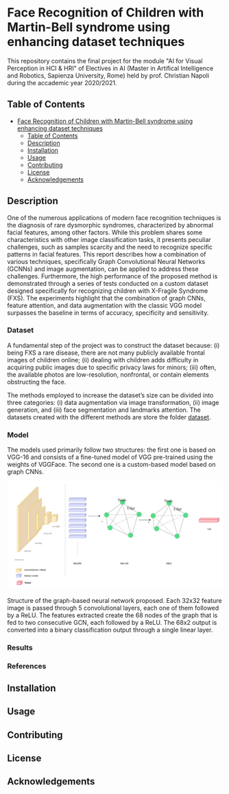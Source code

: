 # Face Recognition of Children with Martin-Bell syndrome using enhancing dataset techniques
This repository contains the final project for the module "AI for Visual Perception in HCI & HRI" of Electives in AI (Master in Artifical Intelligence and Robotics, Sapienza University, Rome) held by prof. Christian Napoli during the accademic year 2020/2021. 

## Table of Contents
- [Face Recognition of Children with Martin-Bell syndrome using enhancing dataset techniques](#Face-Recognition-of-Children-with-Martin-Bell-syndrome-using-enhancing-dataset-techniques)
  - [Table of Contents](#table-of-contents)
  - [Description](#description)
  - [Installation](#installation)
  - [Usage](#usage)
  - [Contributing](#contributing)
  - [License](#license)
  - [Acknowledgements](#acknowledgements)

## Description
One of the numerous applications of modern face recognition techniques is the diagnosis of rare dysmorphic syndromes, characterized by abnormal facial features, among other factors. While this problem shares some characteristics with other image classification tasks, it presents peculiar challenges, such as samples scarcity and the need to recognize specific patterns  in facial features. This report describes how a combination of various techniques, specifically Graph Convolutional Neural Networks (GCNNs) and image augmentation, can be applied to address these challenges. Furthermore, the high performance of the proposed method is demonstrated through a series of tests conducted on a custom dataset designed specifically for recognizing children with X-Fragile Syndrome (FXS). The experiments highlight that the combination of graph CNNs, feature attention, and data augmentation with the classic VGG model surpasses the baseline in terms of accuracy, specificity and sensitivity.

### Dataset
A fundamental step of the project was to construct the dataset because: (i) being FXS a rare disease, there are not many publicly available frontal images of children online; (ii) dealing with children adds difficulty in acquiring public images due to specific privacy laws for minors; (iii) often, the available photos are low-resolution, nonfrontal, or contain elements obstructing the face. 

The methods employed to increase the dataset’s size can be divided into three categories: (i) data augmentation via image transformation, (ii) image generation, and (iii) face segmentation and landmarks attention. 
The datasets created with the different methods are store the folder [dataset](datasets). 
### Model
The models used primarily follow two structures: the first one is based on VGG-16 and consists of a fine-tuned model of VGG pre-trained using the weights of VGGFace. The second one is a custom-based model based on graph CNNs.

![nn model](images/model.png)

Structure of the graph-based neural network proposed. Each 32x32 feature image is passed through 5 convolutional layers, each one of them followed by a ReLU. The features extracted create the 68 nodes of the graph that is fed to two consecutive GCN, each followed by a ReLU. The 68x2 output is converted into a binary classification output through a single linear layer.
### Results
### References

## Installation
## Usage
## Contributing
## License
## Acknowledgements

